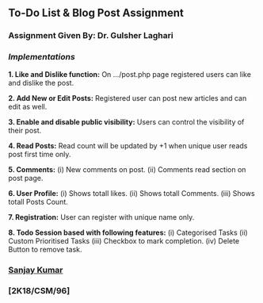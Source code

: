 ## To-Do List & Blog Post Assignment
### Assignment Given By: Dr. Gulsher Laghari

### *Implementations*

 **1.  Like and Dislike function:** On .../post.php page registered users can like and dislike the post.

**2.  Add New or Edit Posts:** Registered user can post new articles and can edit as well.

**3.  Enable and disable public visibility:** Users can control the visibility of their post.

**4.  Read Posts:** Read count will be updated by +1 when unique user reads post first time only.

**5.  Comments:**
        (i) New comments on post.
        (ii) Comments read section on post page.

**6.  User Profile:** 
    (i) Shows totall likes.
    (ii) Shows totall Comments.
    (iii) Shows totall Posts Count.

**7.  Registration:** User can register with unique name only.

**8.  Todo Session based with following features:**
    (i) Categorised Tasks
    (ii) Custom Prioritised Tasks
    (iii) Checkbox to mark completion.
    (iv) Delete Button to remove task.
    


### [Sanjay Kumar](https://github.com/isanjayrassani)
### [2K18/CSM/96]
